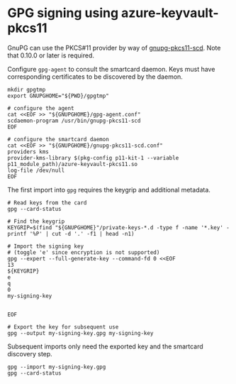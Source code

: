 # GPG signing using azure-keyvault-pkcs11

GnuPG can use the PKCS#11 provider by way of [gnupg-pkcs11-scd](https://github.com/alonbl/gnupg-pkcs11-scd). Note that 0.10.0 or later is required.

Configure `gpg-agent` to consult the smartcard daemon. Keys must have corresponding certificates to be discovered by the daemon.

```
mkdir gpgtmp
export GNUPGHOME="${PWD}/gpgtmp"

# configure the agent
cat <<EOF >> "${GNUPGHOME}/gpg-agent.conf"
scdaemon-program /usr/bin/gnupg-pkcs11-scd
EOF

# configure the smartcard daemon
cat <<EOF >> "${GNUPGHOME}/gnupg-pkcs11-scd.conf"
providers kms
provider-kms-library $(pkg-config p11-kit-1 --variable p11_module_path)/azure-keyvault-pkcs11.so
log-file /dev/null
EOF
```

The first import into `gpg` requires the keygrip and additional metadata.

```
# Read keys from the card
gpg --card-status

# Find the keygrip
KEYGRIP=$(find "${GNUPGHOME}"/private-keys-*.d -type f -name '*.key' -printf '%P' | cut -d '.' -f1 | head -n1)

# Import the signing key
# (toggle 'e' since encryption is not supported)
gpg --expert --full-generate-key --command-fd 0 <<EOF
13
${KEYGRIP}
e
q
0
my-signing-key


EOF

# Export the key for subsequent use
gpg --output my-signing-key.gpg my-signing-key
```

Subsequent imports only need the exported key and the smartcard discovery step.

```
gpg --import my-signing-key.gpg
gpg --card-status
```
